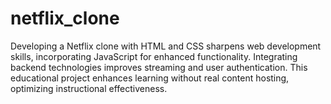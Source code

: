 # netflix_clone
Developing a Netflix clone with HTML and CSS sharpens web development skills, incorporating JavaScript for enhanced functionality. Integrating backend technologies improves streaming and user authentication. This educational project enhances learning without real content hosting, optimizing instructional effectiveness.  
